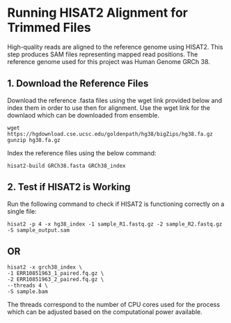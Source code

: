 # Running HISAT2 Alignment for Trimmed Files
High-quality reads are aligned to the reference genome using HISAT2. This step produces SAM files representing mapped read positions. The reference genome used for this project was Human Genome GRCh 38.


## 1. Download the Reference Files

Download the reference .fasta files using the wget link provided below and index them in order to use then for alignment. Use the wget link for the downlaod which can be downloaded from ensemble.

```
wget https://hgdownload.cse.ucsc.edu/goldenpath/hg38/bigZips/hg38.fa.gz
gunzip hg38.fa.gz
```

Index the reference files using the below command:

```
hisat2-build GRCh38.fasta GRCh38_index
```


## 2. Test if HISAT2 is Working

Run the following command to check if HISAT2 is functioning correctly on a single file:

```
hisat2 -p 4 -x hg38_index -1 sample_R1.fastq.gz -2 sample_R2.fastq.gz -S sample_output.sam
```

## OR

```
hisat2 -x grch38_index \
-1 ERR10851963_1_paired.fq.gz \
-2 ERR10851963_2_paired.fq.gz \
--threads 4 \
-S sample.bam
```

The threads correspond to the number of CPU cores used for the process which can be adjusted based on the computational power available.
